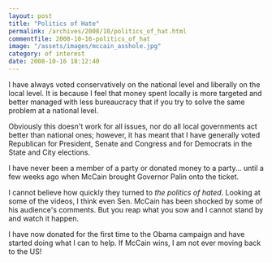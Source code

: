 ```yaml
---
layout: post
title: "Politics of Hate"
permalink: /archives/2008/10/politics_of_hat.html
commentfile: 2008-10-16-politics_of_hat
image: "/assets/images/mccain_asshole.jpg"
category: of interest
date: 2008-10-16 18:12:40
---
```


I have always voted conservatively on the national level and liberally on the local level. It is because I feel that money spent locally is more targeted and better managed with less bureaucracy that if you try to solve the same problem at a national level.

Obviously this doesn't work for all issues, nor do all local governments act better than national ones; however, it has meant that I have generally voted Republican for President, Senate and Congress and for Democrats in the State and City elections.

I have never been a member of a party or donated money to a party... until a few weeks ago when McCain brought Governor Palin onto the ticket.

I cannot believe how quickly they turned to _the politics of hated_. Looking at some of the videos, I think even Sen. McCain has been shocked by some of his audience's comments. But you reap what you sow and I cannot stand by and watch it happen.

I have now donated for the first time to the Obama campaign and have started doing what I can to help. If McCain wins, I am not ever moving back to the US!
